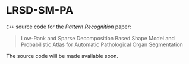 # LRSD-SM-PA

`C++` source code for the *Pattern Recognition* paper:

>Low-Rank and Sparse Decomposition Based Shape Model and Probabilistic Atlas for Automatic Pathological Organ Segmentation

The source code will be made available soon.
